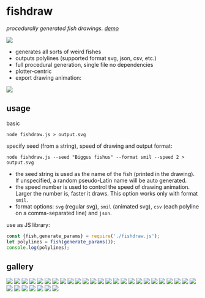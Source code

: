 # fishdraw

*procedurally generated fish drawings. [demo](https://fishdraw.glitch.me/)*

![](samples/000020.svg)

- generates all sorts of weird fishes
- outputs polylines (supported format svg, json, csv, etc.)
- full procedural generation, single file no dependencies
- plotter-centric
- export drawing animation:

![](samples/animated.svg)



## usage

basic

```
node fishdraw.js > output.svg
```

specify seed (from a string), speed of drawing and output format:

```
node fishdraw.js --seed "Biggus fishus" --format smil --speed 2 > output.svg
```

- the seed string is used as the name of the fish (printed in the drawing). If unspecified, a random pseudo-Latin name will be auto generated.
- the speed number is used to control the speed of drawing animation. Larger the number is, faster it draws. This option works only with format `smil`.
- format options: `svg` (regular svg), `smil` (animated svg), `csv` (each polyline on a comma-separated line) and `json`.

use as JS library:

```js
const {fish,generate_params} = require('./fishdraw.js');
let polylines = fish(generate_params());
console.log(polylines);
```


## gallery

![](samples/000000.svg)
![](samples/000001.svg)
![](samples/000002.svg)
![](samples/000003.svg)
![](samples/000004.svg)
![](samples/000005.svg)
![](samples/000006.svg)
![](samples/000007.svg)
![](samples/000008.svg)
![](samples/000009.svg)
![](samples/000010.svg)
![](samples/000011.svg)
![](samples/000012.svg)
![](samples/000013.svg)
![](samples/000014.svg)
![](samples/000015.svg)
![](samples/000016.svg)
![](samples/000017.svg)
![](samples/000018.svg)
![](samples/000019.svg)
![](samples/000021.svg)
![](samples/000022.svg)
![](samples/000023.svg)
![](samples/000024.svg)
![](samples/000025.svg)
![](samples/000026.svg)
![](samples/000027.svg)
![](samples/000028.svg)
![](samples/000029.svg)
![](samples/000030.svg)
![](samples/000031.svg)
![](samples/000032.svg)
